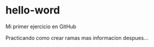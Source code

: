# hello-word

Mi primer ejercicio en GitHub

Practicando como crear ramas
mas informacion despues...
